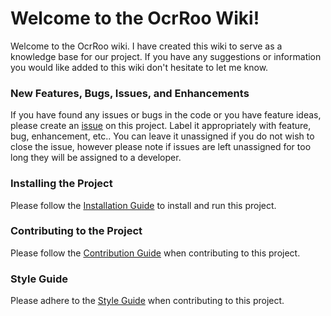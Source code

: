 # Welcome to the OcrRoo Wiki!

Welcome to the OcrRoo wiki. I have created this wiki to serve as a knowledge base for our project. If you have any suggestions or information you would like added to this wiki don't hesitate to let me know.

### New Features, Bugs, Issues, and Enhancements

If you have found any issues or bugs in the code or you have feature ideas, please create an [issue](https://github.com/NM-TAFE/dip-programming-prj-advanced-gui-awesome/issues) on this project. Label it appropriately with feature, bug, enhancement, etc.. You can leave it unassigned if you do not wish to close the issue, however please note if issues are left unassigned for too long they will be assigned to a developer.

### Installing the Project

Please follow the [Installation Guide](https://github.com/NM-TAFE/dip-programming-prj-advanced-gui-awesome/wiki/Installation-Guide) to install and run this project.

### Contributing to the Project

Please follow the [Contribution Guide](https://github.com/NM-TAFE/dip-programming-prj-advanced-gui-awesome/wiki/Contribution-Guide) when contributing to this project.

### Style Guide

Please adhere to the [Style Guide](https://github.com/NM-TAFE/dip-programming-prj-advanced-gui-awesome/wiki/Style-Guide) when contributing to this project.
